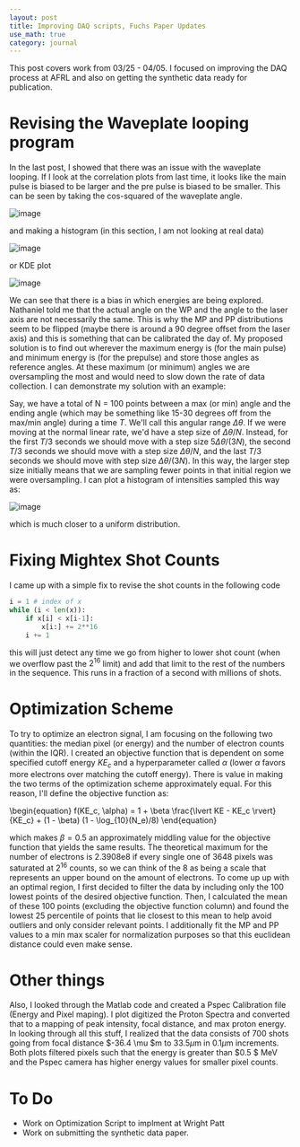 ```yaml
---
layout: post
title: Improving DAQ scripts, Fuchs Paper Updates
use_math: true
category: journal
---
```


This post covers work from 03/25 - 04/05. I focused on improving the DAQ process at AFRL and also on getting the synthetic data ready for publication.

# Revising the Waveplate looping program

In the last post, I showed that there was an issue with the waveplate looping. If I look at the correlation plots from last time, it looks like the main pulse is biased to be larger and the pre pulse is biased to be smaller. This can be seen by taking the cos-squared of the waveplate angle. 

![image](https://github.com/ronak-n-desai/ronak-n-desai.github.io/assets/98538788/7912c87c-0fde-4aa7-9e4c-939ec796307c)

and making a histogram (in this section, I am not looking at real data)

![image](https://github.com/ronak-n-desai/ronak-n-desai.github.io/assets/98538788/04351788-5479-484a-b49d-589df08b1465)

or KDE plot

![image](https://github.com/ronak-n-desai/ronak-n-desai.github.io/assets/98538788/5d39b9c7-d799-4ede-8592-30ab3339417d)

We can see that there is a bias in which energies are being explored. Nathaniel told me that the actual angle on the WP and the angle to the laser axis are not necessarily the same. This is why the MP and PP distributions seem to be flipped (maybe there is around a 90 degree offset from the laser axis) and this is something that can be calibrated the day of. My proposed solution is to find out wherever the maximum energy is (for the main pulse) and minimum energy is (for the prepulse) and store those angles as reference angles. At these maximum (or minimum) angles we are oversampling the most and would need to slow down the rate of data collection. I can demonstrate my solution with an example:

Say, we have a total of N = 100 points between a max (or min) angle and the ending angle (which may be something like 15-30 degrees off from the max/min angle) during a time $T$. We'll call this angular range $\Delta \theta$. If we were moving at the normal linear rate, we'd have a step size of $\Delta \theta/N$. Instead, for the first $T/3$ seconds we should move with a step size $5 \Delta \theta/(3N)$, the second $T/3$ seconds we should move with a step size $\Delta \theta/N$, and the last $T/3$ seconds we should move with step size $\Delta \theta/(3N)$. In this way, the larger step size initially means that we are sampling fewer points in that initial region we were oversampling. I can plot a histogram of intensities sampled this way as: 

![image](https://github.com/ronak-n-desai/ronak-n-desai.github.io/assets/98538788/30086b48-bcff-4da7-ae34-955639d0d872)

which is much closer to a uniform distribution.

# Fixing Mightex Shot Counts

I came up with a simple fix to revise the shot counts in the following code

```python
i = 1 # index of x
while (i < len(x)):
    if x[i] < x[i-1]:
        x[i:] += 2**16
    i += 1
```
this will just detect any time we go from higher to lower shot count (when we overflow past the $2^{16}$ limit) and add that limit to the rest of the numbers in the sequence. This runs in a fraction of a second with millions of shots.

# Optimization Scheme

To try to optimize an electron signal, I am focusing on the following two quantities: the median pixel (or energy) and the number of electron counts (within the IQR). I created an objective function that is dependent on some specified cutoff energy $KE_c$ and a hyperparameter called $\alpha$ (lower $\alpha$ favors more electrons over matching the cutoff energy). There is value in making the two terms of the optimization scheme approximately equal. For this reason, I'll define the objective function as: 

\begin{equation}
    f(KE_c, \alpha) = 1 + \beta \frac{\lvert KE - KE_c \rvert}{KE_c} + (1 - \beta) (1 - \log_{10}(N_e)/8)
\end{equation}

which makes $\beta = 0.5$ an approximately middling value for the objective function that yields the same results. The theoretical maximum for the number of electrons is 2.3908e8 if every single one of 3648 pixels was saturated at $2^16$ counts, so we can think of the 8 as being a scale that represents an upper bound on the amount of electrons. To come up up with an optimal region, I first decided to filter the data by including only the 100 lowest points of the desired objective function. Then, I calculated the mean of these 100 points (excluding the objective function column) and found the lowest 25 percentile of points that lie closest to this mean to help avoid outliers and only consider relevant points. I additionally fit the MP and PP values to a min max scaler for normalization purposes so that this euclidean distance could even make sense.

# Other things
Also, I looked through the Matlab code and created a Pspec Calibration file (Energy and Pixel maping). I plot digitized the Proton Spectra and converted that to a mapping of peak intensity, focal distance, and max proton energy. In looking through all this stuff, I realized that the data consists of 700 shots going from focal distance $-36.4 \mu $m to $33.5 \mu$m in $0.1 \mu$m increments. Both plots filtered pixels such that the energy is greater than $0.5 $ MeV and the Pspec camera has higher energy values for smaller pixel counts. 

# To Do
- Work on Optimization Script to implment at Wright Patt
- Work on submitting the synthetic data paper.

























